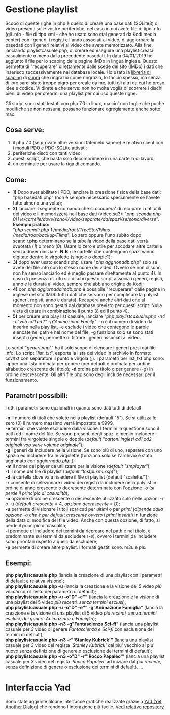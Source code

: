 # Gestione playlist

Scopo di queste righe in php è quello di creare una base dati (SQLite3) di video presenti sulle vostre periferiche, nel caso in cui avete file di tipo .nfo (gli .nfo - file di tipo xml - che ho usato sono stai generati da Kodi media center) con i generi, i registi e l'anno associati ai video, di aggiornare la basedati con i generi relativi ai video che avete memorizzato. Alla fine, lanciando playlistcasuale.php, di creare ed eseguire una playlist creata casualmente o meno dalla precedente basedati.
In data 04/01/2019 ho aggiunto il file per lo scaping delle pagine IMDb in lingua inglese. Questo permette di "recuperare" direttamente dalle scede del sito (IMDb) i dati che inserisco successivamente nel database locale. Ho usato la [libreria di scaping](https://github.com/sunra/php-simple-html-dom-parser) di [sunra](https://github.com/sunra) che ringrazio come ringrazio, lo faccio spesso, ma senza di loro sarei stato troppo pigro per creale da me, tutti gli altri da cui ho preso idee e codice.
Vi direte a che serve: non ho molta voglia di scorrere i dischi pieni di video per crearmi una playlist per cui uso queste righe.

Gli script sono stati testati con php 7.0 in linux, ma cio' non toglie che poche modifiche se non nessuna, possano funzionare egregiamente anche sotto mac.

## Cosa serve:

1) il php 7.0 (se provate altre versioni fatemelo sapere) e relativo client con i moduli PDO e PDO-SQLite attivati;<br>
2) periferiche disco con tanti video;<br>
3) questi script, che basta solo decomprimere in una cartella di lavoro;<br>
4) un terminale per usare la riga di comando.<br>

## Come: 

<ul>
<li>
<b>1)</b>   Dopo aver abilitato i PDO, lanciare la creazione
			fisica della base dati: "php basedati.php" (non è sempre necessario
			specialmente se l'avete fatto almeno una volta);<br> 
</li>
<li>
<b>2)</b> 	lanciare il seguente comando che si occupera' di recupare i dati utili 
		  	dei video e li memorizzerà nell base dati (video.sq3): 
		  	"<i>php scandir.php 0|1 le/cartelle/dove/sono/i/video/separate/da/spazi/se/sono/diverse</i>".<br>
			<b>Esempio pratico:</b><br> 
			"<i>php scandir.php 1 /media/root/TrecStor/Films /media/root/backup/Films</i>". 
			Lo zero oppure l'uno subito dopo scandir.php
			determinano se la tabella video della base dati verrà svuotata (<i>1</i>) o
			meno (<i>0</i>). Usare lo zero è utile per accodare altre cartelle senza dover riiniziare.
			<b>N.B.:</b> le cartelle che contengono spazi vanno
			digitate dentro le virgolette (singole o doppie"); <br>
</li>
<li>
<b>3)</b> 	dopo aver usato scandir.php, usare "<i>php aggrionadb.php</i>" solo se avete dei file .nfo con 
			lo stesso nome dei video. Ovvero se non ci sono, non ha
			senso lanciarlo ed è meglio passare direttamente al punto 4). In caso di presenza di .nfo sui dischi questo script associa i
			generi, registi, anno e la durata al video, sempre che abbiano origine da Kodi; <br>
</li>
<li>
	<b>4)</b> 	con <i>php aggiornadaimdb.php</i> è possibile "recuperare" dalle pagine in inglese del sito IMDb tutti i dati che servono per completare la palylist (generi, registi, anno e durata). Recupera anche altri dati che al momento non sono gestiti dal database previsto per questi script. Nulla vieta di usare in combinazione il punto 3) ed il punto 4).
</li>
	<li>
<b>5)</b> 	per creare una play list casuale,
			lanciare "<i>php playlistcasuale.php -n4 -e"vob cd1 cd2" -g"Animazione Family"</i>. 
			-n è il numero di video da inserire nella play list, 
			-e esclude i video che contegono le parole elencate nel path e nel nome del file,
			-g funziona solo se sono stati inseriti i generi, permette di filtrare i
			generi associati ai video.<br>
</li>
</ul>
	
Lo script "<i>generi.php</i>"" ha il solo scopo di elencare i generi presi dai file .nfo. Lo script "<i>list_txt</i>", esporta la lista dei video in archivio in formato csv/txt con separatore il punto e virgola (;). I parametri per list_txt.php sono:
<b>-g</b> per una lista ordinata per genere (per default è ordinata per ordine alfabetico crescente del titolo);
<b>-d</b> ordina per titolo o per genere (<i>-g</i>) in ordine descrescente. 
Gli altri file php sono degli include necessari per il funzionamento.

## Parametri possibili:

Tutti i parametri sono opzionali in quanto sono dati tutti di default.<br>

<b>-n</b> il numero di titoli che volete nella playlist (default "5"). Se si utilizza lo zero (0) il numero massimo verrà impostato a 9999.<br>
<b>-e</b> termini che volete escludere dalla visione. I termini in questione sono il path ed il nome del file. Se sono presenti degli spazi è meglio includere i termini fra virgolette singole o doppie (<i>default "cartoni inglesi cd1 cd2 originali vob serie volume originale"</i>);<br>
<b>-g</b> i generi da includere nella visione. Se sono più di uno, separare con uno spazio ed includere fra le virgolette (funziona solo se l'archivio è stato aggionato con <i>aggiornadb.php</i>.);<br>
<b>-m</b> il nome del player da utilizzare per la visione (<i>default "smplayer"</i>);<br>
<b>-f</b> il nome del file di playlist (<i>default "testpl.xml.xspf"</i>);<br>
<b>-d</b> la cartella dove va a risiedere il file di playlist (</i>default "scalette/"</i>);<br>
<b>-r</b> consente di selezionare i video dei registi da includere nella palylist in ordine di anno crescente o decresente determinato con l'opzione <i>-o</i> (<i>si perde il principio di casualità</i>);<br>
<b>-o</b> opzione di ordine crescente o decrescente utilizzato solo nelle opzioni -r o -u (<i>default crescente = A, opzione decrescente = D</i>);<br>
<b>-u</b> permette di visionare i titoli scaricati per <i>ultimi</i> o per <i>primi</i> (<i>dipende dalla opzione -o che è per default crescente ovvero i primi inseriti</i>) in funzione della data di modifica del file video. Anche con questa opzione, di fatto, si perde il principio di casualità;<br>
<b>-i</b> permette di includere dei termini da ricercare nel path e nel titolo, è predominante sui termini da escludere (<i>-e</i>), ovvero i termini da includere sono prioritari rispetto a quelli da escludere;<br>
<b>-p</b> permette di creare altre playlist. I formati gestiti sono: m3u e pls.<br> 

## Esempi:

<b>php playlistcasuale.php</b> (lancia la creazione di una playlist con i parametri di default e relativa visione);<br>
<b>php playlistcasuale.php -u</b> (lancia la creazione e la visione dei 5 video <i>più vecchi</i> con il resto dei parametri di default);<br>
<b>php playlistcasuale.php -u -o"D" -e""</b> (lancia la creazione e la visione di una playlist dei 5 video <i>più recenti, senza termini esclusi</i>);<br>
<b>php playlistcasuale.php -u -o"D" -e"" -g"Animazione Famiglia"</b> (lancia la creazione e la visione di una playlist di 5 video <i>più recenti, senza termini esclusi, dei generi: Animazione e Famiglia</i>);<br>
<b>php playlistcasuale.php -n3 -g"Fantascienza Sci-fi"</b> (lancia una playlist casuale per <i>3</i> video di genere <i>Fantascienza e Sci-fi</i> con esclusione dei termini di default);<br>
<b>php playlistcasuale.php -n3 -r"'Stanley Kubrick'"</b> (lancia una playlist casuale per <i>3</i> video del regista <i>'Stanley Kubrick'</i> dal piu' vecchio al piu' nuovo senza definizione di genere o esclusione dei termini di default);<br>
<b>php playlistcasuale.php -n3 -o"D" -r"'Rocco Papaleo'"</b> (lancia una playlist casuale per <i>3</i> video del regista <i>'Rocco Papaleo'</i> ad iniziare dal più <i>recente</i>, senza definizione di genere o esclusione dei termini di default).
...

# Interfaccia Yad

Sono state aggiunte alcune interfacce grafiche realizzate grazie a [Yad (Yet Another Dialog)](https://github.com/v1cont/yad) che rendono l'interazione più facile. [Vedi relativo repository](https://github.com/losciuto/yad-windows-playlist)

